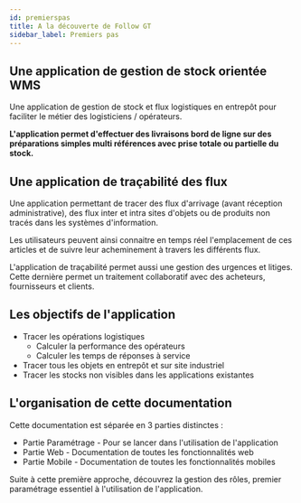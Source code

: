 ```yaml
---
id: premierspas
title: A la découverte de Follow GT
sidebar_label: Premiers pas
---
```


## Une application de gestion de stock orientée WMS

Une application de gestion de stock et flux logistiques en entrepôt pour faciliter le métier des logisticiens / opérateurs. 

**L'application permet d'effectuer des livraisons bord de ligne sur des préparations simples multi références avec prise totale ou partielle du stock.**


## Une application de traçabilité des flux

Une application permettant de tracer des flux d'arrivage (avant réception administrative), des flux inter et intra sites d'objets ou de produits non tracés dans les systèmes d'information. 

Les utilisateurs peuvent ainsi connaitre en temps réel l'emplacement de ces articles et de suivre leur acheminement à travers les différents flux. 

L'application de traçabilité permet aussi une gestion des urgences et litiges. Cette dernière permet un traitement collaboratif avec des acheteurs, fournisseurs et clients.

## Les objectifs de l'application
- Tracer les opérations logistiques
    - Calculer la performance des opérateurs
    - Calculer les temps de réponses à service
- Tracer tous les objets en entrepôt et sur site industriel
- Tracer les stocks non visibles dans les applications existantes

## L'organisation de cette documentation

Cette documentation est séparée en 3 parties distinctes :
- Partie Paramétrage - Pour se lancer dans l'utilisation de l'application
- Partie Web - Documentation de toutes les fonctionnalités web
- Partie Mobile - Documentation de toutes les fonctionnalités mobiles

Suite à cette première approche, découvrez la gestion des rôles, premier paramétrage essentiel à l'utilisation de l'application.

